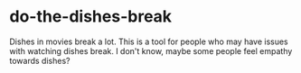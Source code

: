 # do-the-dishes-break
Dishes in movies break a lot.  This is a tool for people who may have issues with watching dishes break.  I don't know, maybe some people feel empathy towards dishes?
